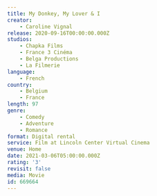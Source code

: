 ```yaml
---
title: My Donkey, My Lover & I
creator:
    - Caroline Vignal
release: 2020-09-16T00:00:00.000Z
studios:
    - Chapka Films
    - France 3 Cinéma
    - Belga Productions
    - La Filmerie
language:
    - French
country:
    - Belgium
    - France
length: 97
genre:
    - Comedy
    - Adventure
    - Romance
format: Digital rental
service: Film at Lincoln Center Virtual Cinema
venue: Home
date: 2021-03-06T05:00:00.000Z
rating: '3'
revisit: false
media: Movie
id: 669664
---
```



